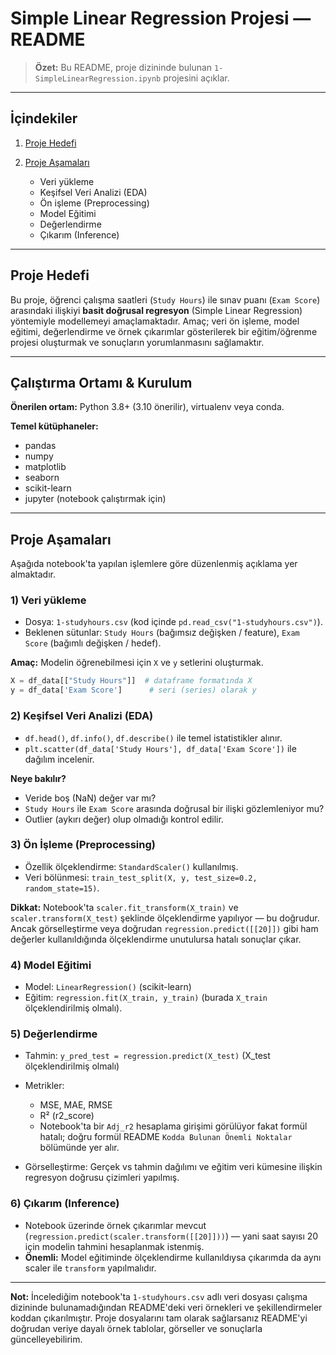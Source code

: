 # Simple Linear Regression Projesi — README

> **Özet:** Bu README, proje dizininde bulunan `1-SimpleLinearRegression.ipynb` projesini açıklar. 
---

## İçindekiler

1. [Proje Hedefi](#proje-hedefi)
2. [Proje Aşamaları](#proje-aşamaları)

   * Veri yükleme
   * Keşifsel Veri Analizi (EDA)
   * Ön işleme (Preprocessing)
   * Model Eğitimi
   * Değerlendirme
   * Çıkarım (Inference)

---

## Proje Hedefi

Bu proje, öğrenci çalışma saatleri (`Study Hours`) ile sınav puanı (`Exam Score`) arasındaki ilişkiyi **basit doğrusal regresyon** (Simple Linear Regression) yöntemiyle modellemeyi amaçlamaktadır. Amaç; veri ön işleme, model eğitimi, değerlendirme ve örnek çıkarımlar gösterilerek bir eğitim/öğrenme projesi oluşturmak ve sonuçların yorumlanmasını sağlamaktır.

---

## Çalıştırma Ortamı & Kurulum

**Önerilen ortam:** Python 3.8+ (3.10 önerilir), virtualenv veya conda.

**Temel kütüphaneler:**

* pandas
* numpy
* matplotlib
* seaborn
* scikit-learn
* jupyter (notebook çalıştırmak için)

---

## Proje Aşamaları

Aşağıda notebook'ta yapılan işlemlere göre düzenlenmiş açıklama yer almaktadır.

### 1) Veri yükleme

* Dosya: `1-studyhours.csv` (kod içinde `pd.read_csv("1-studyhours.csv")`).
* Beklenen sütunlar: `Study Hours` (bağımsız değişken / feature), `Exam Score` (bağımlı değişken / hedef).

**Amaç:** Modelin öğrenebilmesi için `X` ve `y` setlerini oluşturmak.

```python
X = df_data[["Study Hours"]]  # dataframe formatında X
y = df_data['Exam Score']      # seri (series) olarak y
```

### 2) Keşifsel Veri Analizi (EDA)

* `df.head()`, `df.info()`, `df.describe()` ile temel istatistikler alınır.
* `plt.scatter(df_data['Study Hours'], df_data['Exam Score'])` ile dağılım incelenir.

**Neye bakılır?**

* Veride boş (NaN) değer var mı?
* `Study Hours` ile `Exam Score` arasında doğrusal bir ilişki gözlemleniyor mu?
* Outlier (aykırı değer) olup olmadığı kontrol edilir.

### 3) Ön İşleme (Preprocessing)

* Özellik ölçeklendirme: `StandardScaler()` kullanılmış.
* Veri bölünmesi: `train_test_split(X, y, test_size=0.2, random_state=15)`.

**Dikkat:** Notebook'ta `scaler.fit_transform(X_train)` ve `scaler.transform(X_test)` şeklinde ölçeklendirme yapılıyor — bu doğrudur. Ancak görselleştirme veya doğrudan `regression.predict([[20]])` gibi ham değerler kullanıldığında ölçeklendirme unutulursa hatalı sonuçlar çıkar.

### 4) Model Eğitimi

* Model: `LinearRegression()` (scikit-learn)
* Eğitim: `regression.fit(X_train, y_train)` (burada `X_train` ölçeklendirilmiş olmalı).

### 5) Değerlendirme

* Tahmin: `y_pred_test = regression.predict(X_test)` (X\_test ölçeklendirilmiş olmalı)
* Metrikler:

  * MSE, MAE, RMSE
  * R² (r2\_score)
  * Notebook'ta bir `Adj_r2` hesaplama girişimi görülüyor fakat formül hatalı; doğru formül README `Kodda Bulunan Önemli Noktalar` bölümünde yer alır.
* Görselleştirme: Gerçek vs tahmin dağılımı ve eğitim veri kümesine ilişkin regresyon doğrusu çizimleri yapılmış.

### 6) Çıkarım (Inference)

* Notebook üzerinde örnek çıkarımlar mevcut (`regression.predict(scaler.transform([[20]]))`) — yani saat sayısı 20 için modelin tahmini hesaplanmak istenmiş.
* **Önemli:** Model eğitiminde ölçeklendirme kullanıldıysa çıkarımda da aynı scaler ile `transform` yapılmalıdır.

---


**Not:** İncelediğim notebook'ta `1-studyhours.csv` adlı veri dosyası çalışma dizininde bulunamadığından README'deki veri örnekleri ve şekillendirmeler koddan çıkarılmıştır. Proje dosyalarını tam olarak sağlarsanız README'yi doğrudan veriye dayalı örnek tablolar, görseller ve sonuçlarla güncelleyebilirim.
